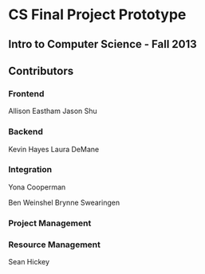 # CS Final Project Prototype

## Intro to Computer Science - Fall 2013

## Contributors

### Frontend
Allison Eastham
Jason Shu

### Backend
Kevin Hayes
Laura DeMane

### Integration

Yona Cooperman

Ben Weinshel
Brynne Swearingen


### Project Management

### Resource Management
Sean Hickey
